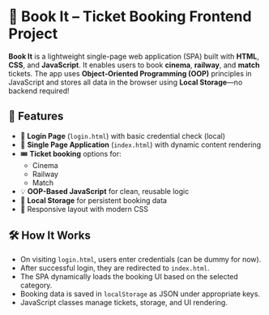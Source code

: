 # 📘 Book It – Ticket Booking Frontend Project

**Book It** is a lightweight single-page web application (SPA) built with **HTML**, **CSS**, and **JavaScript**. It enables users to book **cinema**, **railway**, and **match** tickets. The app uses **Object-Oriented Programming (OOP)** principles in JavaScript and stores all data in the browser using **Local Storage**—no backend required!

## 🎯 Features

- 🔐 **Login Page** (`login.html`) with basic credential check (local)
- 🧾 **Single Page Application** (`index.html`) with dynamic content rendering
- 🎟️ **Ticket booking** options for:
  - Cinema
  - Railway
  - Match
- 💡 **OOP-Based JavaScript** for clean, reusable logic
- 💾 **Local Storage** for persistent booking data
- 📱 Responsive layout with modern CSS

## 🛠️ How It Works

- On visiting `login.html`, users enter credentials (can be dummy for now).
- After successful login, they are redirected to `index.html`.
- The SPA dynamically loads the booking UI based on the selected category.
- Booking data is saved in `localStorage` as JSON under appropriate keys.
- JavaScript classes manage tickets, storage, and UI rendering.
